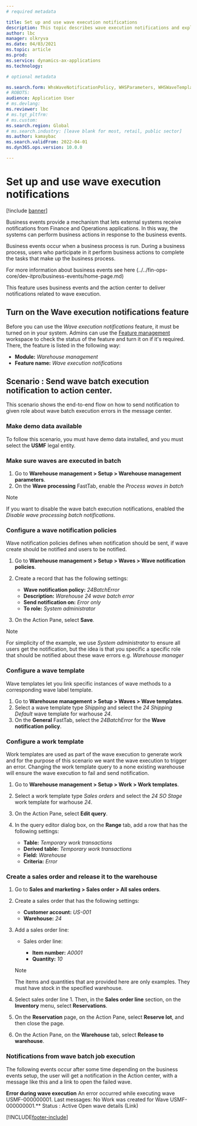 ```yaml
---
# required metadata

title: Set up and use wave execution notifications 
description: This topic describes wave execution notifications and explains how to set it up.
author: lbc
manager: olkryva
ms.date: 04/03/2021
ms.topic: article
ms.prod:
ms.service: dynamics-ax-applications
ms.technology:

# optional metadata

ms.search.form: WhsWaveNotificationPolicy, WHSParameters, WHSWaveTemplateTable, BusinessEventsWorkspace
# ROBOTS:
audience: Application User
# ms.devlang:
ms.reviewer: lbc
# ms.tgt_pltfrm:
# ms.custom:
ms.search.region: Global
# ms.search.industry: [leave blank for most, retail, public sector]
ms.author: kamaybac
ms.search.validFrom: 2022-04-01
ms.dyn365.ops.version: 10.0.0

---
```


# Set up and use wave execution notifications 

[!include [banner](../includes/banner.md)]

Business events provide a mechanism that lets external systems receive notifications from Finance and Operations applications. In this way, the systems can perform business actions in response to the business events.

Business events occur when a business process is run. During a business process, users who participate in it perform business actions to complete the tasks that make up the business process.

For more information about business events see here (../../fin-ops-core/dev-itpro/business-events/home-page.md)

This feature uses business events and the action center to deliver notifications related to wave execution.


## Turn on the Wave execution notifications feature

Before you can use the *Wave execution notifications* feature, it must be turned on in your system. Admins can use the [Feature management](../../fin-ops-core/fin-ops/get-started/feature-management/feature-management-overview.md) workspace to check the status of the feature and turn it on if it's required. There, the feature is listed in the following way:

- **Module:** *Warehouse management*
- **Feature name:** *Wave execution notifications*

## Scenario : Send wave batch execution notification to action center.

This scenario shows the end-to-end flow on how to send notification to given role about wave batch execution errors in the message center. 

### Make demo data available

To follow this scenario, you must have demo data installed, and you must select the **USMF** legal entity.

### Make sure waves are executed in batch

1. Go to **Warehouse management \> Setup \> Warehouse management parameters**.
1. On the **Wave processing** FastTab, enable the *Process waves in batch*

> [!NOTE]
> If you want to disable the wave batch execution notifications, enabled the *Disable wave processing batch notifications*.

### Configure a wave notification policies

Wave notification policies defines when notification should be sent, if wave create should be notified and users to be notified.

1. Go to **Warehouse management \> Setup \> Waves \> Wave notification policies**.
1. Create a record that has the following settings:

    - **Wave notification policy:** *24BatchError*
    - **Description:** *Warehouse 24 wave batch error*
    - **Send notification on:** *Error only*
    - **To role:** *System administrator*
1. On the Action Pane, select **Save**.

> [!NOTE]
> For simplicity of the example, we use *System administrator* to ensure all users get the notification, but the idea is that you specific a specific role that should be notified about these wave errors e.g. *Warehouse manager*

### Configure a wave template

Wave templates let you link specific instances of wave methods to a corresponding wave label template.

1. Go to **Warehouse management \> Setup \> Waves \> Wave templates**.
1. Select a wave template type *Shipping* and select the *24 Shipping Default* wave template for warhouse *24*.
1. On the **General** FastTab, select the *24BatchError* for the **Wave notification policy**.

### Configure a work template

Work templates are used as part of the wave execution to generate work and for the purpose of this scenario we want the wave execution to trigger an error. 
Changing the work template query to a none existing warehouse will ensure the wave execution to fail and send notification.

1. Go to **Warehouse management \> Setup \> Work \> Work templates**.
1. Select a work template type *Sales orders* and select the *24 SO Stage* work template for warhouse *24*.
1. On the Action Pane, select **Edit query**.
1. In the query editor dialog box, on the **Range** tab, add a row that has the following settings:

    - **Table:** *Temporary work transactions*
    - **Derived table:** *Temporary work transactions*
    - **Field:** *Warehouse*
    - **Criteria:** *Error*

### Create a sales order and release it to the warehouse

1. Go to **Sales and marketing \> Sales order \> All sales orders**.
1. Create a sales order that has the following settings:

    - **Customer account:** *US-001*
    - **Warehouse:** *24*

1. Add a sales order line:

    - Sales order line:

        - **Item number:** *A0001*
        - **Quantity:** *10*

    > [!NOTE]
    > The items and quantities that are provided here are only examples. They must have stock in the specified warehouse.

1. Select sales order line 1. Then, in the **Sales order line** section, on the **Inventory** menu, select **Reservations**.
1. On the **Reservation** page, on the Action Pane, select **Reserve lot**, and then close the page.
1. On the Action Pane, on the **Warehouse** tab, select **Release to warehouse**.

### Notifications from wave batch job execution
The following events occur after some time depending on the business events setup, the user will get a notification in the Action center, with a message like this and a link to open the failed wave.

**Error during wave execution**
An error occurred while executing wave USMF-000000001. Last messages: No Work was created for Wave USMF-000000001.**
Status : Active
Open wave details (Link)


[!INCLUDE[footer-include](../../includes/footer-banner.md)]
